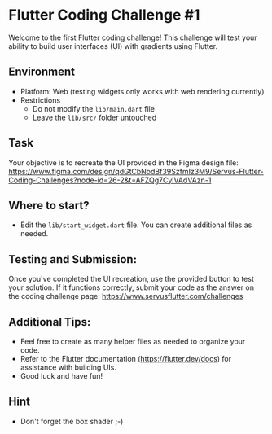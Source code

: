 # Flutter Coding Challenge #1

Welcome to the first Flutter coding challenge! This challenge will test your ability to build user
interfaces (UI) with gradients using Flutter.

## Environment

* Platform: Web (testing widgets only works with web rendering currently)
* Restrictions
  * Do not modify the `lib/main.dart` file
  * Leave the `lib/src/` folder untouched

## Task

Your objective is to recreate the UI provided in the Figma design
file: https://www.figma.com/design/qdGtCbNodBf39SzfmIz3M9/Servus-Flutter-Coding-Challenges?node-id=26-2&t=AFZQg7CylVAdVAzn-1

## Where to start?
* Edit the `lib/start_widget.dart` file. You can create additional files as needed.

## Testing and Submission:

Once you've completed the UI recreation, use the provided button to test your solution. If it
functions correctly, submit your code as the answer on the coding challenge
page:  https://www.servusflutter.com/challenges

## Additional Tips:

* Feel free to create as many helper files as needed to organize your code.
* Refer to the Flutter documentation (https://flutter.dev/docs) for assistance with building UIs.
* Good luck and have fun!

## Hint

* Don't forget the box shader ;-)
